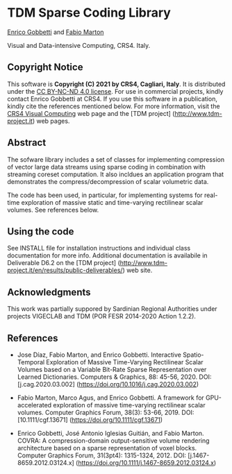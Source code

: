 TDM Sparse Coding Library
=========================

[Enrico Gobbetti](mailto:gobbetti@crs4.it) and
[Fabio Marton](mailto:marton@crs4.it)

Visual and Data-intensive Computing, CRS4. Italy.

Copyright Notice
----------------

This software is **Copyright (C) 2021 by CRS4, Cagliari, Italy**. It is distributed under the [CC BY-NC-ND 4.0 license](https://creativecommons.org/licenses/by-nc-nd/4.0/legalcode). For use in commercial projects, kindly contact Enrico Gobbetti at CRS4. If you use this software in a publication, kindly cite the references mentioned below. For more information, visit the [CRS4 Visual Computing](http://www.crs4.it/vic/) web page and the [TDM project] (http://www.tdm-project.it) web pages. 

Abstract
--------

The sofware library includes a set of classes for implementing compression of vector large data streams using sparse coding in combination with streaming coreset computation. It also incldues an application program that demonstrates the compress/decompression of scalar volumetric data.

The code has been used, in particular, for implementing systems for real-time exploration of massive static and time-varying rectilinear scalar volumes. See references below.

Using the code
--------------

See INSTALL file for installation instructions and individual class documentation for more info.
Additional documentation is availabile in Deliverable D6.2 on the [TDM project] (http://www.tdm-project.it/en/results/public-deliverables/) web site.

Acknowledgments
---------------

This work was partially suppored by Sardinian Regional Authorities under
projects VIGECLAB and TDM (POR FESR 2014-2020 Action 1.2.2).

References
----------

- Jose Díaz, Fabio Marton, and Enrico Gobbetti. Interactive Spatio-Temporal Exploration of Massive Time-Varying Rectilinear Scalar Volumes based on a Variable Bit-Rate Sparse Representation over Learned Dictionaries. Computers & Graphics, 88: 45-56, 2020. DOI: [j.cag.2020.03.002] (https://doi.org/10.1016/j.cag.2020.03.002)

- Fabio Marton, Marco Agus, and Enrico Gobbetti. A framework for GPU-accelerated exploration of massive time-varying rectilinear scalar volumes. Computer Graphics Forum, 38(3): 53-66, 2019. DOI: [10.1111/cgf.13671] (https://doi.org/10.1111/cgf.13671)

- Enrico Gobbetti, José Antonio Iglesias Guitián, and Fabio Marton. COVRA: A compression-domain output-sensitive volume rendering architecture based on a sparse representation of voxel blocks. Computer Graphics Forum, 31(3pt4): 1315-1324, 2012. DOI: [j.1467-8659.2012.03124.x] (https://doi.org/10.1111/j.1467-8659.2012.03124.x)


